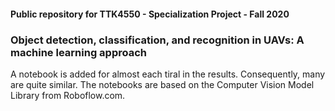 #### Public repository for TTK4550 - Specialization Project - Fall 2020
### Object detection, classification, and recognition in UAVs: A machine learning approach

A notebook is added for almost each tiral in the results. Consequently, many are quite similar.
The notebooks are based on the Computer Vision Model Library from Roboflow.com.
